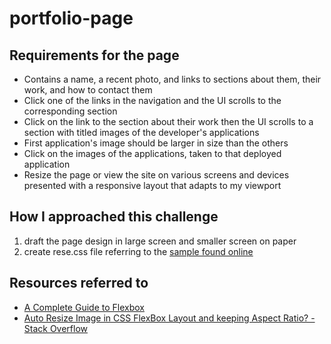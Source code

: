 # portfolio-page

## Requirements for the page
- Contains a name, a recent photo, and links to sections about them, their work, and how to contact them
- Click one of the links in the navigation and the UI scrolls to the corresponding section
- Click on the link to the section about their work then the UI scrolls to a section with titled images of the developer's applications
- First application's image should be larger in size than the others
- Click on the images of the applications, taken to that deployed application
- Resize the page or view the site on various screens and devices presented with a responsive layout that adapts to my viewport

## How I approached this challenge 

1. draft the page design in large screen and smaller screen on paper
2. create rese.css file referring to the [sample found online](https://meyerweb.com/eric/tools/css/reset/)


## Resources referred to 

- [A Complete Guide to Flexbox](https://css-tricks.com/snippets/css/a-guide-to-flexbox/)
- [Auto Resize Image in CSS FlexBox Layout and keeping Aspect Ratio? - Stack Overflow](https://stackoverflow.com/questions/21103622/auto-resize-image-in-css-flexbox-layout-and-keeping-aspect-ratio)